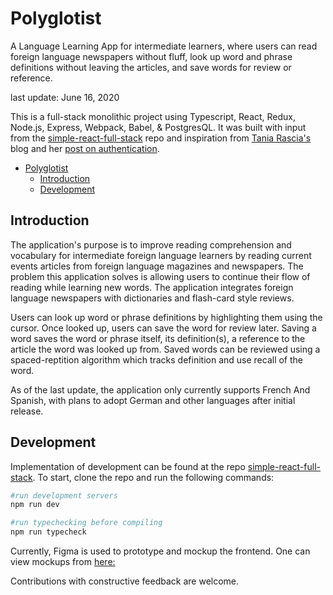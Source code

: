 # Polyglotist

A Language Learning App for intermediate learners, where users can read foreign language newspapers without fluff, look up word and phrase definitions without leaving the articles, and save words for review or reference.

last update: June 16, 2020

This is a full-stack monolithic project using Typescript, React, Redux, Node.js, Express, Webpack, Babel, & PostgresQL. It was built with input from the [simple-react-full-stack](https://github.com/crsandeep/simple-react-full-stack) repo and inspiration from [Tania Rascia's](https://www.taniarascia.com/) blog and her [post on authentication](https://www.taniarascia.com/).

- [Polyglotist](#polyglotist)
  - [Introduction](#introduction)
  - [Development](#development)

## Introduction

The application's purpose is to improve reading comprehension and vocabulary for intermediate foreign language learners by reading current events articles from foreign language magazines and newspapers. The problem this application solves is allowing users to continue their flow of reading while learning new words. The application integrates foreign language newspapers with dictionaries and flash-card style reviews.

Users can look up word or phrase definitions by highlighting them using the cursor. Once looked up, users can save the word for review later. Saving a word saves the word or phrase itself, its definition(s), a reference to the article the word was looked up from. Saved words can be reviewed using a spaced-reptition algorithm which tracks definition and use recall of the word.

As of the last update, the application only currently supports French And Spanish, with plans to adopt German and other languages after initial release.

## Development

Implementation of development can be found at the repo [simple-react-full-stack](https://github.com/crsandeep/simple-react-full-stack). To start, clone the repo and run the following commands:

```bash
#run development servers
npm run dev

#run typechecking before compiling
npm run typecheck
```

Currently, Figma is used to prototype and mockup the frontend. One can view mockups from [here:](https://www.figma.com/file/E1SqSr0kkhiWNjqTokBLUw/Polyglotist-v1?node-id=0%3A1)

Contributions with constructive feedback are welcome.

